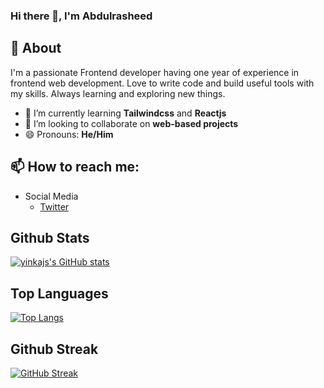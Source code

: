 ### Hi there 👋, I'm Abdulrasheed

## 🧐 About <a name = "about"></a>
I'm a passionate Frontend developer having one year of experience in frontend web development. Love to write code and build useful tools with my skills. Always learning and exploring new things.

- 🌱 I’m currently learning **Tailwindcss** and **Reactjs**
- 👯 I’m looking to collaborate on **web-based projects**
- 😄 Pronouns: **He/Him**

## 📫 How to reach me:
 - Social Media
 	  - [Twitter](https://twitter.com/yinkaah_)

## Github Stats 
[![yinkajs's GitHub stats](https://github-readme-stats.vercel.app/api?username=yinkajs&theme=dark&show_icons=true)](https://github.com/anuraghazra/github-readme-stats)

## Top Languages 
[![Top Langs](https://github-readme-stats.vercel.app/api/top-langs?username=yinkajs&layout=compact&theme=dark&show_icons=true)](https://github.com/anuraghazra/github-readme-stats)

## Github Streak
[![GitHub Streak](https://github-readme-streak-stats.herokuapp.com?user=yinkajs&theme=dark&hide_border=true)](https://git.io/streak-stats)

<!--
**yinkajs/yinkajs** is a ✨ _special_ ✨ repository because its `README.md` (this file) appears on your GitHub profile.
